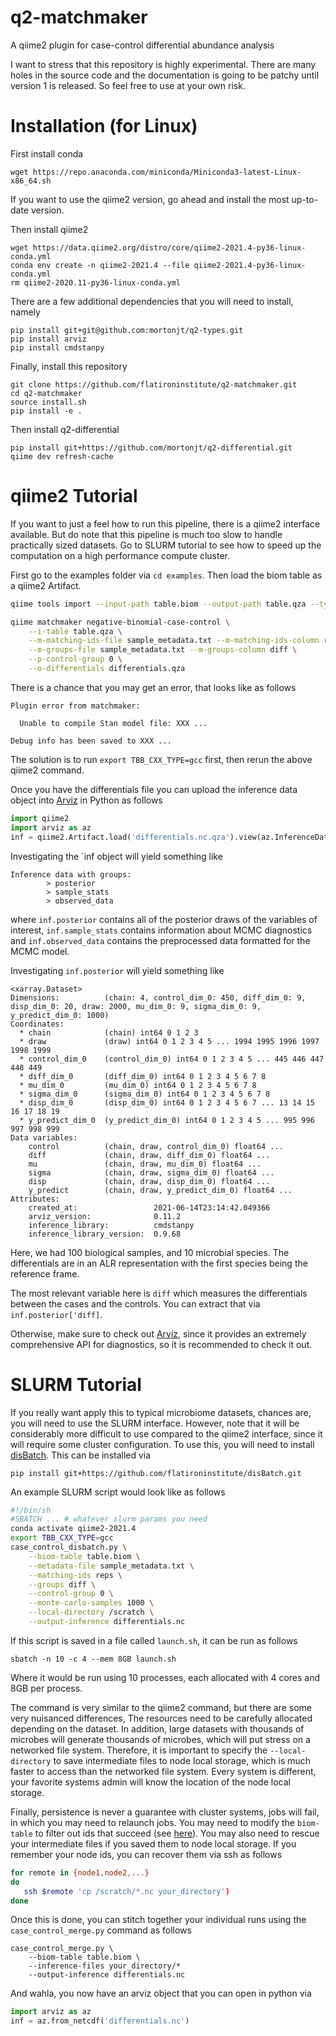 # q2-matchmaker
A qiime2 plugin for case-control differential abundance analysis

I want to stress that this repository is highly experimental.  There are many holes in the source code and the  documentation is going to be patchy until version 1 is released. So feel free to use at your own risk.

# Installation (for Linux)

First install conda
```
wget https://repo.anaconda.com/miniconda/Miniconda3-latest-Linux-x86_64.sh
```

If you want to use the qiime2 version, go ahead and install the most up-to-date version.

Then install qiime2
```
wget https://data.qiime2.org/distro/core/qiime2-2021.4-py36-linux-conda.yml
conda env create -n qiime2-2021.4 --file qiime2-2021.4-py36-linux-conda.yml
rm qiime2-2020.11-py36-linux-conda.yml
```

There are a few additional dependencies that you will need to install, namely
```
pip install git+git@github.com:mortonjt/q2-types.git
pip install arviz
pip install cmdstanpy
```

Finally, install this repository
```
git clone https://github.com/flatironinstitute/q2-matchmaker.git
cd q2-matchmaker
source install.sh
pip install -e .
```


Then install q2-differential
```
pip install git+https://github.com/mortonjt/q2-differential.git
qiime dev refresh-cache
```

# qiime2 Tutorial

If you want to just a feel how to run this pipeline, there is a qiime2 interface available.
But do note that this pipeline is much too slow to handle practically sized datasets.
Go to SLURM tutorial to see how to speed up the computation on a high performance compute cluster.

First go to the examples folder via `cd examples`.
Then load the biom table as a qiime2 Artifact.
```bash
qiime tools import --input-path table.biom --output-path table.qza --type FeatureTable[Frequency]
```

```bash
qiime matchmaker negative-binomial-case-control \
    --i-table table.qza \
    --m-matching-ids-file sample_metadata.txt --m-matching-ids-column reps \
    --m-groups-file sample_metadata.txt --m-groups-column diff \
    --p-control-group 0 \
    --o-differentials differentials.qza
```

There is a chance that you may get an error, that looks like as follows
```
Plugin error from matchmaker:

  Unable to compile Stan model file: XXX ...

Debug info has been saved to XXX ...
```

The solution is to run `export TBB_CXX_TYPE=gcc` first, then rerun the above qiime2 command.

Once you have the differentials file you can upload the inference data object into [Arviz](https://arviz-devs.github.io/arviz/index.html) in Python as follows

```python
import qiime2
import arviz as az
inf = qiime2.Artifact.load('differentials.nc.qza').view(az.InferenceData)
```
Investigating the `inf   object will yield something like
```
Inference data with groups:
        > posterior
        > sample_stats
        > observed_data
```
where `inf.posterior` contains all of the posterior draws of the variables of interest, `inf.sample_stats` contains information about MCMC diagnostics and `inf.observed_data` contains the preprocessed data formatted for the MCMC model.

Investigating `inf.posterior` will yield something like
```
<xarray.Dataset>
Dimensions:          (chain: 4, control_dim_0: 450, diff_dim_0: 9, disp_dim_0: 20, draw: 2000, mu_dim_0: 9, sigma_dim_0: 9, y_predict_dim_0: 1000)
Coordinates:
  * chain            (chain) int64 0 1 2 3
  * draw             (draw) int64 0 1 2 3 4 5 ... 1994 1995 1996 1997 1998 1999
  * control_dim_0    (control_dim_0) int64 0 1 2 3 4 5 ... 445 446 447 448 449
  * diff_dim_0       (diff_dim_0) int64 0 1 2 3 4 5 6 7 8
  * mu_dim_0         (mu_dim_0) int64 0 1 2 3 4 5 6 7 8
  * sigma_dim_0      (sigma_dim_0) int64 0 1 2 3 4 5 6 7 8
  * disp_dim_0       (disp_dim_0) int64 0 1 2 3 4 5 6 7 ... 13 14 15 16 17 18 19
  * y_predict_dim_0  (y_predict_dim_0) int64 0 1 2 3 4 5 ... 995 996 997 998 999
Data variables:
    control          (chain, draw, control_dim_0) float64 ...
    diff             (chain, draw, diff_dim_0) float64 ...
    mu               (chain, draw, mu_dim_0) float64 ...
    sigma            (chain, draw, sigma_dim_0) float64 ...
    disp             (chain, draw, disp_dim_0) float64 ...
    y_predict        (chain, draw, y_predict_dim_0) float64 ...
Attributes:
    created_at:                 2021-06-14T23:14:42.049366
    arviz_version:              0.11.2
    inference_library:          cmdstanpy
    inference_library_version:  0.9.68
```
Here, we had 100 biological samples, and 10 microbial species.  The differentials are in an ALR representation with the first species being the reference frame.

The most relevant variable here is `diff` which measures the differentials between the cases and the controls.  You can extract that via `inf.posterior['diff]`.

Otherwise, make sure to check out [Arviz](https://arviz-devs.github.io/arviz/index.html), since it provides an extremely comprehensive API for diagnostics, so it is recommended to check it out.

# SLURM Tutorial

If you really want apply this to typical microbiome datasets, chances are, you will need to use the SLURM interface. However, note that it will be considerably more difficult to use compared to the qiime2 interface, since it will require some cluster configuration. To use this, you will need to install [disBatch](https://github.com/flatironinstitute/disBatch). This can be installed via
```
pip install git+https://github.com/flatironinstitute/disBatch.git
```

An example SLURM script would look like as follows

```bash
#!/bin/sh
#SBATCH ... # whatever slurm params you need
conda activate qiime2-2021.4
export TBB_CXX_TYPE=gcc
case_control_disbatch.py \
    --biom-table table.biom \
    --metadata-file sample_metadata.txt \
    --matching-ids reps \
    --groups diff \
    --control-group 0 \
    --monte-carlo-samples 1000 \
    --local-directory /scratch \
    --output-inference differentials.nc
```

If this script is saved in a file called `launch.sh`, it can be run as follows
```
sbatch -n 10 -c 4 --mem 8GB launch.sh
```
Where it would be run using 10 processes, each allocated with 4 cores and 8GB per process.

The command is very similar to the qiime2 command, but there are some very nuisanced differences, The resources need to be carefully allocated depending on the dataset.  In addition, large datasets with thousands of microbes will generate thousands of microbes, which will put stress on a networked file system.  Therefore, it is important to specify the `--local-directory` to save intermediate files to node local storage, which is much faster to access than the networked file system.  Every system is different, your favorite systems admin will know the location of the node local storage.

Finally, persistence is never a guarantee with cluster systems, jobs will fail, in which you may need to relaunch jobs.  You may need to modify the `biom-table` to filter out ids that succeed (see [here](https://biom-format.org/documentation/generated/biom.table.Table.filter.html)).  You may also need to rescue your intermediate files if you saved them to node local storage. If you remember your node ids, you can recover them via ssh as follows
```bash
for remote in {node1,node2,...}
do
   ssh $remote 'cp /scratch/*.nc your_directory')
done
```
Once this is done, you can stitch together your individual runs using the `case_control_merge.py` command as follows
```
case_control_merge.py \
    --biom-table table.biom \
    --inference-files your_directory/*
    --output-inference differentials.nc
```
And wahla, you now have an arviz object that you can open in python via
```python
import arviz as az
inf = az.from_netcdf('differentials.nc')
```
